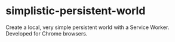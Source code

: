 # simplistic-persistent-world
Create a local, very simple persistent world with a Service Worker. Developed for Chrome browsers.
